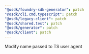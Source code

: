 ```yaml
---
"@osdk/foundry-sdk-generator": patch
"@osdk/cli.cmd.typescript": patch
"@osdk/legacy-client": patch
"@osdk/shared.test": patch
"@osdk/generator": patch
"@osdk/client": patch
---
```


Modify name passed to TS user agent
